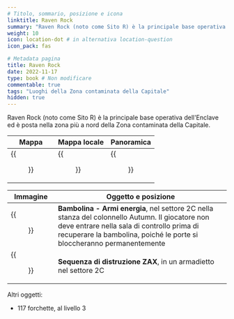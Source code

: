 ```yaml
---
# Titolo, sommario, posizione e icona
linktitle: Raven Rock
summary: "Raven Rock (noto come Sito R) è la principale base operativa dell'Enclave ed è posta nella zona più a nord della Zona contaminata della Capitale."
weight: 10
icon: location-dot # in alternativa location-question
icon_pack: fas

# Metadata pagina
title: Raven Rock
date: 2022-11-17
type: book # Non modificare
commentable: true
tags: "Luoghi della Zona contaminata della Capitale"
hidden: true
---
```



Raven Rock (noto come Sito R) è la principale base operativa dell'Enclave ed è posta nella zona più a nord della Zona contaminata della Capitale.

| Mappa                                 | Mappa locale                                 | Panoramica                        |
| ------------------------------------- | -------------------------------------------- | --------------------------------- |
| {{<figure src="RavenRock_loc.webp">}} | {{<figure src="Raven_Rock_local_map.webp">}} | {{<figure src="RavenRock.webp">}} |

| Immagine                                             | Oggetto e posizione                                                                                                                                                                                                      |
| ---------------------------------------------------- | ------------------------------------------------------------------------------------------------------------------------------------------------------------------------------------------------------------------------ |
| {{<figure src="RR_Energy_Weapons_bobblehead.webp">}} | **Bambolina - Armi energia**, nel settore 2C nella stanza del colonnello Autumn. Il giocatore non deve entrare nella sala di controllo prima di recuperare la bambolina, poiché le porte si bloccheranno permanentemente |
| {{<figure src="ZAX_destruct_sequence.webp">}}        | **Sequenza di distruzione ZAX**, in un armadietto nel settore 2C                                                                                                                                                         |

Altri oggetti:
- 117 forchette, al livello 3


